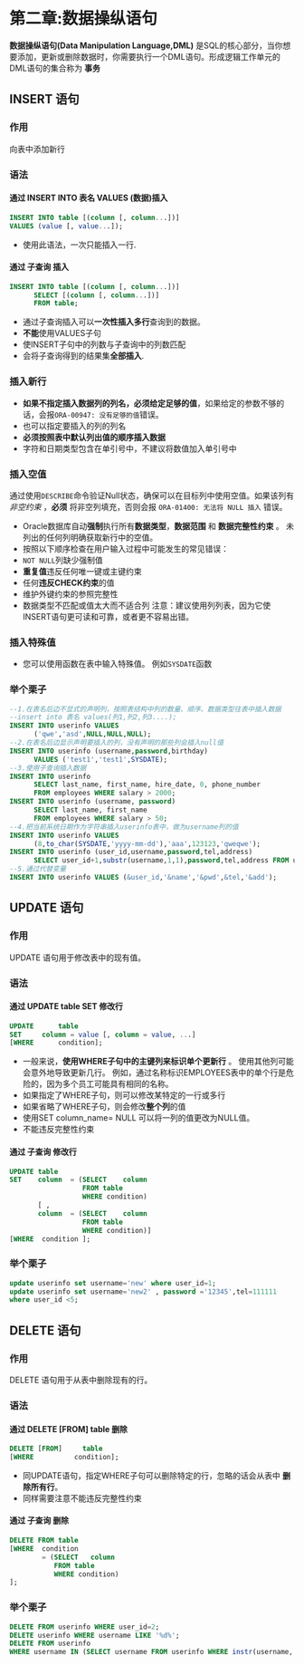 # 第二章:数据操纵语句
**数据操纵语句(Data Manipulation Language,DML)** 是SQL的核心部分，当你想要添加，更新或删除数据时，你需要执行一个DML语句。形成逻辑工作单元的DML语句的集合称为 **事务**
## INSERT 语句
### 作用
向表中添加新行
### 语法
#### 通过 INSERT INTO 表名 VALUES (数据)插入
```sql
INSERT INTO	table [(column [, column...])]
VALUES (value [, value...]);
```
- 使用此语法，一次只能插入一行.
#### 通过 子查询 插入
```sql
INSERT INTO	table [(column [, column...])]
      SELECT [(column [, column...])]
      FROM table;
```
- 通过子查询插入可以**一次性插入多行**查询到的数据。
- **不能**使用VALUES子句
- 使INSERT子句中的列数与子查询中的列数匹配
- 会将子查询得到的结果集**全部插入**.
### 插入新行
- **如果不指定插入数据列的列名，必须给定足够的值**，如果给定的参数不够的话，会报`ORA-00947: 没有足够的值`错误。
- 也可以指定要插入的列的列名
- **必须按照表中默认列出值的顺序插入数据**
- 字符和日期类型包含在单引号中，不建议将数值加入单引号中
### 插入空值
通过使用`DESCRIBE`命令验证Null状态，确保可以在目标列中使用空值。如果该列有 *非空约束* ，**必须** 将非空列填充，否则会报 `ORA-01400: 无法将 NULL 插入` 错误。
-  Oracle数据库自动**强制**执行所有**数据类型**，**数据范围** 和 **数据完整性约束** 。 未列出的任何列明确获取新行中的空值。
- 按照以下顺序检查在用户输入过程中可能发生的常见错误：
- `NOT NULL`列缺少强制值
- **重复值**违反任何唯一键或主键约束
- 任何**违反CHECK约束**的值
- 维护外键约束的参照完整性
- 数据类型不匹配或值太大而不适合列
注意：建议使用列列表，因为它使INSERT语句更可读和可靠，或者更不容易出错。
### 插入特殊值
- 您可以使用函数在表中输入特殊值。
例如`SYSDATE`函数
### 举个栗子
```sql
--1.在表名后边不显式的声明列，按照表结构中列的数量、顺序、数据类型往表中插入数据
--insert into 表名 values(列1,列2,列3....);
INSERT INTO userinfo VALUES
      ('qwe','asd',NULL,NULL,NULL);
--2.在表名后边显示声明要插入的列，没有声明的那些列会插入null值
INSERT INTO userinfo (username,password,birthday)
      VALUES ('test1','test1',SYSDATE);
--3.使用子查询插入数据
INSERT INTO userinfo
      SELECT last_name, first_name, hire_date, 0, phone_number
      FROM employees WHERE salary > 2000;
INSERT INTO userinfo (username, password)
      SELECT last_name, first_name
      FROM employees WHERE salary > 50;
--4.把当前系统日期作为字符串插入userinfo表中，做为username列的值
INSERT INTO userinfo VALUES
      (8,to_char(SYSDATE,'yyyy-mm-dd'),'aaa',123123,'qweqwe');
INSERT INTO userinfo (user_id,username,password,tel,address)
      SELECT user_id+1,substr(username,1,1),password,tel,address FROM userinfo WHERE user_id=108;
--5.通过代替变量
INSERT INTO userinfo VALUES (&user_id,'&name','&pwd',&tel,'&add');
```
## UPDATE 语句
### 作用
UPDATE 语句用于修改表中的现有值。
### 语法
#### 通过 UPDATE table SET 修改行
```sql
UPDATE		table
SET		column = value [, column = value, ...]
[WHERE 		condition];
```
- 一般来说，**使用WHERE子句中的主键列来标识单个更新行** 。 使用其他列可能会意外地导致更新几行。 例如，通过名称标识EMPLOYEES表中的单个行是危险的，因为多个员工可能具有相同的名称。
- 如果指定了WHERE子句，则可以修改某特定的一行或多行
- 如果省略了WHERE子句，则会修改**整个列**的值
- 使用SET column_name= NULL 可以将一列的值更改为NULL值。
- 不能违反完整性约束
#### 通过 子查询 修改行
```sql
UPDATE table
SET    column  = (SELECT	column
                  FROM table
                  WHERE condition)
       [ ,
       column  = (SELECT	column
                  FROM table
                  WHERE condition)]
[WHERE  condition ];
```
### 举个栗子
```sql
update userinfo set username='new' where user_id=1;
update userinfo set username='new2' , password ='12345',tel=111111
where user_id <5;
```
## DELETE 语句
### 作用
DELETE 语句用于从表中删除现有的行。
### 语法
#### 通过 DELETE [FROM] table 删除
```sql
DELETE [FROM]	  table
[WHERE	        condition];
```
- 同UPDATE语句，指定WHERE子句可以删除特定的行，忽略的话会从表中 **删除所有行**。
- 同样需要注意不能违反完整性约束
#### 通过 子查询 删除
```sql
DELETE FROM table
[WHERE  condition
        = (SELECT	column
           FROM table
           WHERE condition)
];
```
### 举个栗子
```sql
DELETE FROM userinfo WHERE user_id=2;
DELETE userinfo WHERE username LIKE '%d%';
DELETE FROM userinfo
WHERE username IN (SELECT username FROM userinfo WHERE instr(username,'a')>0 );
```
